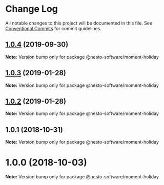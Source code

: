 # Change Log

All notable changes to this project will be documented in this file.
See [Conventional Commits](https://conventionalcommits.org) for commit guidelines.

## [1.0.4](https://github.com/nesto-software/moment-holiday/tree/master/packages/locale-germany/compare/@nesto-software/moment-holiday@1.0.3...@nesto-software/moment-holiday@1.0.4) (2019-09-30)

**Note:** Version bump only for package @nesto-software/moment-holiday





## [1.0.3](https://github.com/nesto-software/moment-holiday/tree/master/packages/locale-germany/compare/@nesto-software/moment-holiday@1.0.2...@nesto-software/moment-holiday@1.0.3) (2019-01-28)

**Note:** Version bump only for package @nesto-software/moment-holiday





## [1.0.2](https://github.com/nesto-software/moment-holiday/tree/master/packages/locale-germany/compare/@nesto-software/moment-holiday@1.0.1...@nesto-software/moment-holiday@1.0.2) (2019-01-28)

**Note:** Version bump only for package @nesto-software/moment-holiday





<a name="1.0.1"></a>
## 1.0.1 (2018-10-31)

**Note:** Version bump only for package @nesto-software/moment-holiday





<a name="1.0.0"></a>
# 1.0.0 (2018-10-03)

**Note:** Version bump only for package @nesto-software/moment-holiday
